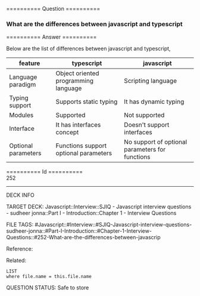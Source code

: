 ========== Question ==========  

### What are the differences between javascript and typescript  

========== Answer ==========  

Below are the list of differences between javascript and typescript,

| feature | typescript | javascript |
| --- | --- | --- |
| Language paradigm | Object oriented programming language | Scripting language |
| Typing support | Supports static typing | It has dynamic typing |
| Modules | Supported | Not supported |
| Interface | It has interfaces concept | Doesn't support interfaces |
| Optional parameters | Functions support optional parameters | No support of optional parameters for functions |

========== Id ==========  
252

---

DECK INFO

TARGET DECK: Javascript::Interview::SJIQ - Javascript interview questions - sudheer jonna::Part I - Introduction::Chapter 1 - Interview Questions

FILE TAGS: #Javascript::#Interview::#SJIQ-Javascript-interview-questions-sudheer-jonna::#Part-I-Introduction::#Chapter-1-Interview-Questions::#252-What-are-the-differences-between-javascrip

Reference:

Related:

```dataview
LIST
where file.name = this.file.name
```

QUESTION STATUS: Safe to store
